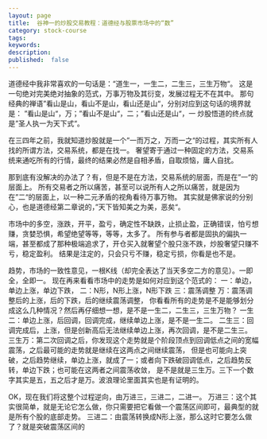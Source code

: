 ```yaml
---
layout: page
title:  谷神一的炒股交易教程：道德经与股票市场中的“数”
category: stock-course
tags:
keywords:
description:  
published:  false
---
```


道德经中我非常喜欢的一句话是：“道生一，一生二，二生三，三生万物“。
这是一句绝对完美绝对抽象的范式，万事万物及其衍变，发展过程无不在其中。
那句经典的禅语”看山是山，看山不是山，看山还是山“，分别对应到这句话的境界就是：
”看山是山“，万；”看山不是山“，二；”看山还是山“，一
炒股悟道的终点就是”圣人执一为天下式“。

在三四年之前，我就知道炒股就是一个”一而万之，万而一之“的过程，其实所有人找的所谓方法，交易系统，都是在找一。
奢望寄于通过一种固定的方法，交易系统来通吃所有的行情，最终的结果必然是自相矛盾，自取烦恼，庸人自扰。

那到底有没解决的办法了？有，但是不是在方法，交易系统的层面，而是在”一“的层面上。
所有交易者之所以痛苦，甚至可以说所有人之所以痛苦，就是因为在”二“的层面上，以一种二元矛盾的视角看待万事万物。
其实就是佛家说的分别心，也是道德经第二章说的，”天下皆知美之为美，恶矣“。

市场中的多空，涨跌，开平，盈亏，确定性不缺跌，止损止盈，正确错误，怕亏想赚，贪婪恐惧，希望绝望等等，等等，太多了。
所有参与者都是固执的偏执一端，甚至都成了那种极端追求了，开仓买入就奢望个股只涨不跌，炒股奢望只赚不亏，稳定盈利。
结果是注定的，只会只亏不赚，稳定亏损，你看是也不是。

趋势，市场的一致性意见，一根K线（却完全表达了当天多空二方的意见）。一即全，全即一。
现在再来看看市场中的走势是如何对应到这个范式的：
一：单边，单边上涨，单边下跌，
二：N形，N形上涨，N形下跌
三：震荡调整
万：震荡调整后的上涨，后的下跌，后的继续震荡调整，
你看看所有的走势是不是能够划分成这么几种情况？然后再仔细想一想，是不是一生二，二生三，三生万物？
一生二：单边上涨，后回调，回调完成，继续单边上涨，是不是一生二。
二生三：回调完成后，上涨，但是创新高后无法继续单边上涨，再次回调，是不是二生三。
三生万：第二次回调之后，你发现这个走势就是个阶段顶点到回调低点之间的宽幅震荡，之后最可能的走势就是继续在这两点之间继续震荡，
但是也可能向上突破，之后趋势继续，单边上涨，就成了一；或者向下跌破回调低点，之后趋势反转，单边下跌；也可能在这两者之间震荡收敛，
是不是就是三生万。三下一个数字其实是五，五之后才是万。波浪理论里面其实也是有证明的。

OK，现在我们将这整个过程逆向，由万进三，三进二，二进一。
万进三：这个其实很简单，就是无论它怎么做，你只需要把它看做一个震荡区间即可，最典型的就是所有个股的底部走势。
三进二：由震荡转换成N形上涨，那么这时它要怎么做了？就是突破震荡区间的










